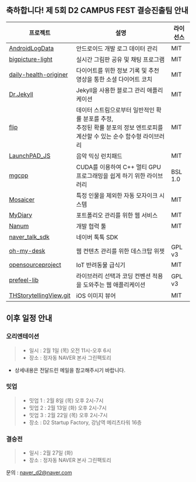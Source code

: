 

## 축하합니다! 제 5회 D2 CAMPUS FEST 결승진출팀 안내

프로젝트|설명|라이선스
-|-|-
[AndroidLogData](https://github.com/AndroidLogData)|안드로이드 개발 로그 데이터 관리|MIT
[bigpicture-light](https://github.com/JuhoKang/bigpicture-light)|실시간 그림판 공유 및 채팅 프로그램|MIT
[daily-health-originer](https://github.com/ryuhangyeong/daily-health-originer)|다이어트를 위한 정보 기록 및 추천 영상을 통한 소셜 다이어트 코치|MIT
[Dr.Jekyll](https://github.com/MoonCrystalPower/Dr.Jekyll)|Jekyll을 사용한 블로그 관리 애플리케이션|MIT
[flip](https://github.com/xxxnell/flip/tree/develop)|데이터 스트림으로부터 일반적인 확률 분포를 추정,<br/> 추정된 확률 분포의 정보 엔트로피를 계산할 수 있는 순수 함수형 라이브러리|MIT
[LaunchPAD_JS](https://github.com/rouismia/LaunchPAD_JS)|음악 믹싱 런치패드|MIT|
[mgcpp](https://github.com/MGfoundation/mgcpp)|CUDA를 이용하여 C++ 멀티 GPU 프로그래밍을 쉽게 하기 위한 라이브러리|BSL 1.0
[Mosaicer](https://github.com/seongahjo/Mosaicer)|특정 인물을 제외한 자동 모자이크 시스템|MIT
[MyDiary](https://github.com/poirin/MyDiary)|포트폴리오 관리를 위한 웹 서비스|MIT
[Nanum](https://github.com/LandvibeDev/Nanum)|개발 협력 툴|MIT
[naver_talk_sdk](https://github.com/HwangWonYo/naver_talk_sdk)|네이버 톡톡 SDK
[oh-my-desk](https://github.com/ahki/oh-my-desk)|웹 컨텐츠 관리를 위한 데스크탑 위젯|GPL v3
[opensourceproject](https://github.com/kuj0210/opensourceproject)|IoT 반려동물 급식기|MIT
[prefeel-lib](https://github.com/bbvch13531/prefeel-lib)|라이브러리 선택과 코딩 컨벤션 적용을 도와주는 웹 애플리케이션 |GPL v3
[THStorytellingView.git](https://github.com/TileImageTeamiOS/THStorytellingView.git)|iOS 이미지 뷰어|MIT


## 이후 일정 안내
### 오리엔테이션
>* 일시 : 2월 1일 (목) 오전 11시-오후 6시
>* 장소 : 정자동 NAVER 본사 그린팩토리<br/>
* 상세내용은 전달드린 메일을 참고해주시기 바랍니다.

### 밋업
>* 밋업 1 : 2월 8일 (목) 오후 2시-7시
>* 밋업 2 : 2월 13일 (화) 오후 2시-7시
>* 밋업 3 : 2월 22일 (목) 오후 2시-7시<br/>
>* 장소 : D2 Startup Factory, 강남역 메리츠타워 16층


### 결승전
>* 일시 : 2월 27일 (화)
>* 장소 : 정자동 NAVER 본사 그린팩토리

문의 : naver_d2@naver.com
